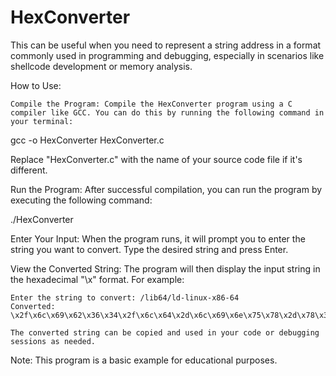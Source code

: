 # HexConverter

This can be useful when you need to represent a string address in a format commonly used in programming and debugging, especially in scenarios like shellcode development or memory analysis.

How to Use:

    Compile the Program: Compile the HexConverter program using a C compiler like GCC. You can do this by running the following command in your terminal:

   

gcc -o HexConverter HexConverter.c

Replace "HexConverter.c" with the name of your source code file if it's different.

Run the Program: After successful compilation, you can run the program by executing the following command:


./HexConverter

Enter Your Input: When the program runs, it will prompt you to enter the string you want to convert. Type the desired string and press Enter.

View the Converted String: The program will then display the input string in the hexadecimal "\x" format. For example:



    Enter the string to convert: /lib64/ld-linux-x86-64
    Converted: \x2f\x6c\x69\x62\x36\x34\x2f\x6c\x64\x2d\x6c\x69\x6e\x75\x78\x2d\x78\x38\x36\x2d\x36\x34

    The converted string can be copied and used in your code or debugging sessions as needed.

Note: This program is a basic example for educational purposes.
